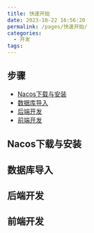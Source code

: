 ```yaml
---
title: 快速开始
date: 2023-10-22 16:56:20
permalink: /pages/快速开始/
categories:
  - 开发
tags:
---
```

## 步骤
- [Nacos下载与安装](#Nacos下载与安装)
- [数据库导入](#数据库导入)
- [后端开发](#后端开发)
- [前端开发](#前端开发)

## Nacos下载与安装 ##


## 数据库导入 ##



## 后端开发 ##




## 前端开发 ##
